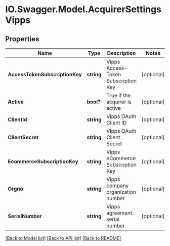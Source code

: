 # IO.Swagger.Model.AcquirerSettingsVipps
## Properties

Name | Type | Description | Notes
------------ | ------------- | ------------- | -------------
**AccessTokenSubscriptionKey** | **string** | Vipps Access-Token Subscription Key | [optional] 
**Active** | **bool?** | True if the acquirer is active | [optional] 
**ClientId** | **string** | Vipps OAuth Client ID | [optional] 
**ClientSecret** | **string** | Vipps OAuth Client Secret | [optional] 
**EcommerceSubscriptionKey** | **string** | Vipps eCommerce Subscription Key | [optional] 
**Orgno** | **string** | Vipps company organization number | [optional] 
**SerialNumber** | **string** | Vipps agreement serial number | [optional] 

[[Back to Model list]](../README.md#documentation-for-models) [[Back to API list]](../README.md#documentation-for-api-endpoints) [[Back to README]](../README.md)

